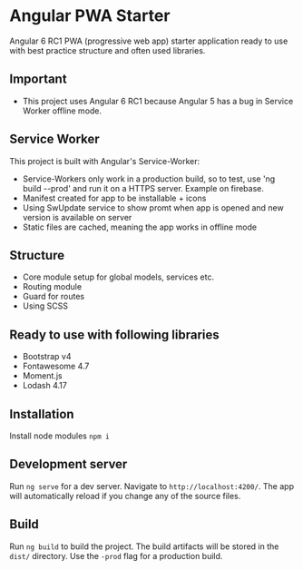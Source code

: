 # Angular PWA Starter
Angular 6 RC1 PWA (progressive web app) starter application ready to use with best practice structure and often used libraries.

## Important
* This project uses Angular 6 RC1 because Angular 5 has a bug in Service Worker offline mode.

## Service Worker
This project is built with Angular's Service-Worker:
* Service-Workers only work in a production build, so to test, use 'ng build --prod' and run it on a HTTPS server. Example on firebase.
* Manifest created for app to be installable + icons
* Using SwUpdate service to show promt when app is opened and new version is available on server
* Static files are cached, meaning the app works in offline mode

## Structure
* Core module setup for global models, services etc.
* Routing module
* Guard for routes
* Using SCSS

## Ready to use with following libraries
* Bootstrap v4
* Fontawesome 4.7
* Moment.js
* Lodash 4.17

## Installation
Install node modules `npm i`

## Development server

Run `ng serve` for a dev server. Navigate to `http://localhost:4200/`. The app will automatically reload if you change any of the source files.

## Build

Run `ng build` to build the project. The build artifacts will be stored in the `dist/` directory. Use the `-prod` flag for a production build.
